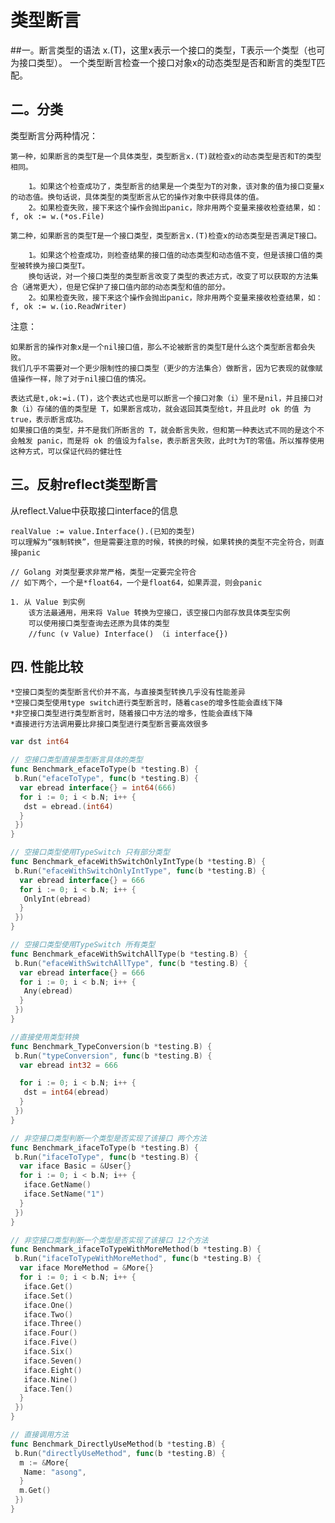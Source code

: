 # 类型断言
##一。断言类型的语法
    x.(T)，这里x表示一个接口的类型，T表示一个类型（也可为接口类型）。
    一个类型断言检查一个接口对象x的动态类型是否和断言的类型T匹配。

## 二。分类
类型断言分两种情况：

    第一种，如果断言的类型T是一个具体类型，类型断言x.(T)就检查x的动态类型是否和T的类型相同。

		1。如果这个检查成功了，类型断言的结果是一个类型为T的对象，该对象的值为接口变量x的动态值。换句话说，具体类型的类型断言从它的操作对象中获得具体的值。
		2。如果检查失败，接下来这个操作会抛出panic，除非用两个变量来接收检查结果，如：f, ok := w.(*os.File)

	第二种，如果断言的类型T是一个接口类型，类型断言x.(T)检查x的动态类型是否满足T接口。

		1。如果这个检查成功，则检查结果的接口值的动态类型和动态值不变，但是该接口值的类型被转换为接口类型T。
        换句话说，对一个接口类型的类型断言改变了类型的表述方式，改变了可以获取的方法集合（通常更大），但是它保护了接口值内部的动态类型和值的部分。
		2。如果检查失败，接下来这个操作会抛出panic，除非用两个变量来接收检查结果，如：f, ok := w.(io.ReadWriter)
注意：

    如果断言的操作对象x是一个nil接口值，那么不论被断言的类型T是什么这个类型断言都会失败。
    我们几乎不需要对一个更少限制性的接口类型（更少的方法集合）做断言，因为它表现的就像赋值操作一样，除了对于nil接口值的情况。

    表达式是t,ok:=i.(T)，这个表达式也是可以断言一个接口对象（i）里不是nil，并且接口对象（i）存储的值的类型是 T，如果断言成功，就会返回其类型给t，并且此时 ok 的值 为true，表示断言成功。
    如果接口值的类型，并不是我们所断言的 T，就会断言失败，但和第一种表达式不同的是这个不会触发 panic，而是将 ok 的值设为false，表示断言失败，此时t为T的零值。所以推荐使用这种方式，可以保证代码的健壮性

## 三。反射reflect类型断言

从reflect.Value中获取接口interface的信息

    realValue := value.Interface().(已知的类型)
    可以理解为“强制转换”，但是需要注意的时候，转换的时候，如果转换的类型不完全符合，则直接panic

    // Golang 对类型要求非常严格，类型一定要完全符合
    // 如下两个，一个是*float64，一个是float64，如果弄混，则会panic

	1. 从 Value 到实例
		该方法最通用，用来将 Value 转换为空接口，该空接口内部存放具体类型实例
		可以使用接口类型查询去还原为具体的类型
		//func (v Value) Interface() （i interface{})

## 四. 性能比较

    *空接口类型的类型断言代价并不高，与直接类型转换几乎没有性能差异
    *空接口类型使用type switch进行类型断言时，随着case的增多性能会直线下降
    *非空接口类型进行类型断言时，随着接口中方法的增多，性能会直线下降
    *直接进行方法调用要比非接口类型进行类型断言要高效很多
```go
var dst int64

// 空接口类型直接类型断言具体的类型
func Benchmark_efaceToType(b *testing.B) {
 b.Run("efaceToType", func(b *testing.B) {
  var ebread interface{} = int64(666)
  for i := 0; i < b.N; i++ {
   dst = ebread.(int64)
  }
 })
}

// 空接口类型使用TypeSwitch 只有部分类型
func Benchmark_efaceWithSwitchOnlyIntType(b *testing.B) {
 b.Run("efaceWithSwitchOnlyIntType", func(b *testing.B) {
  var ebread interface{} = 666
  for i := 0; i < b.N; i++ {
   OnlyInt(ebread)
  }
 })
}

// 空接口类型使用TypeSwitch 所有类型
func Benchmark_efaceWithSwitchAllType(b *testing.B) {
 b.Run("efaceWithSwitchAllType", func(b *testing.B) {
  var ebread interface{} = 666
  for i := 0; i < b.N; i++ {
   Any(ebread)
  }
 })
}

//直接使用类型转换
func Benchmark_TypeConversion(b *testing.B) {
 b.Run("typeConversion", func(b *testing.B) {
  var ebread int32 = 666

  for i := 0; i < b.N; i++ {
   dst = int64(ebread)
  }
 })
}

// 非空接口类型判断一个类型是否实现了该接口 两个方法
func Benchmark_ifaceToType(b *testing.B) {
 b.Run("ifaceToType", func(b *testing.B) {
  var iface Basic = &User{}
  for i := 0; i < b.N; i++ {
   iface.GetName()
   iface.SetName("1")
  }
 })
}

// 非空接口类型判断一个类型是否实现了该接口 12个方法
func Benchmark_ifaceToTypeWithMoreMethod(b *testing.B) {
 b.Run("ifaceToTypeWithMoreMethod", func(b *testing.B) {
  var iface MoreMethod = &More{}
  for i := 0; i < b.N; i++ {
   iface.Get()
   iface.Set()
   iface.One()
   iface.Two()
   iface.Three()
   iface.Four()
   iface.Five()
   iface.Six()
   iface.Seven()
   iface.Eight()
   iface.Nine()
   iface.Ten()
  }
 })
}

// 直接调用方法
func Benchmark_DirectlyUseMethod(b *testing.B) {
 b.Run("directlyUseMethod", func(b *testing.B) {
  m := &More{
   Name: "asong",
  }
  m.Get()
 })
}

```
